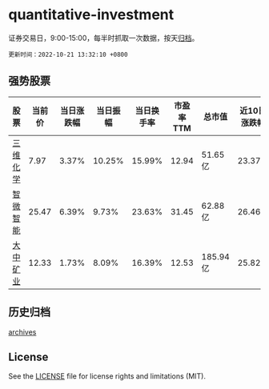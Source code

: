 # quantitative-investment

证券交易日，9:00-15:00，每半时抓取一次数据，按天[归档](archives)。

`更新时间：2022-10-21 13:32:10 +0800`

## 强势股票

|股票|当前价|当日涨跌幅|当日振幅|当日换手率|市盈率TTM|总市值|近10日涨跌幅|
|----|----|----|----|----|----|----|----|
|[三维化学](https://xueqiu.com/S/SZ002469)|7.97|3.37%|10.25%|15.99%|12.94|51.65亿|23.37%|
|[智微智能](https://xueqiu.com/S/SZ001339)|25.47|6.39%|9.73%|23.63%|31.45|62.88亿|26.46%|
|[大中矿业](https://xueqiu.com/S/SZ001203)|12.33|1.73%|8.09%|16.39%|12.53|185.94亿|25.82%|

## 历史归档

[archives](archives)

## License

See the [LICENSE](LICENSE) file for license rights and limitations (MIT).